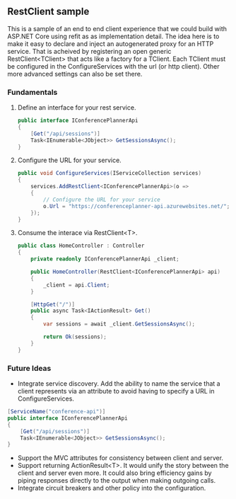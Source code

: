 ## RestClient sample

This is a sample of an end to end client experience that we could build with ASP.NET Core using refit as as implementation detail.
The idea here is to make it easy to declare and inject an autogenerated proxy for an HTTP service. That is acheived by registering an
open generic RestClient\<TClient\> that acts like a factory for a TClient. Each TClient must be configured in the ConfigureServices with the url (or http client). Other more advanced settings can also be set there.

### Fundamentals

1. Define an interface for your rest service.
    ````csharp
    public interface IConferencePlannerApi
    {
        [Get("/api/sessions")]
        Task<IEnumerable<JObject>> GetSessionsAsync();
    }
    ````

1. Configure the URL for your service.
    ```csharp
    public void ConfigureServices(IServiceCollection services)
    {
        services.AddRestClient<IConferencePlannerApi>(o =>
        {
            // Configure the URL for your service
            o.Url = "https://conferenceplanner-api.azurewebsites.net/";
        });
    }
    ```
1. Consume the interace via RestClient\<T\>.
    ```csharp
    public class HomeController : Controller
    {
        private readonly IConferencePlannerApi _client;

        public HomeController(RestClient<IConferencePlannerApi> api)
        {
            _client = api.Client;
        }

        [HttpGet("/")]
        public async Task<IActionResult> Get()
        {
            var sessions = await _client.GetSessionsAsync();

            return Ok(sessions);
        }
    }
    ```

### Future Ideas
- Integrate service discovery. Add the ability to name the service that a client represents via an attribute to avoid having to specify a URL in ConfigureServices.

```csharp
[ServiceName("conference-api")]
public interface IConferencePlannerApi
{
    [Get("/api/sessions")]
    Task<IEnumerable<JObject>> GetSessionsAsync();
}
```
- Support the MVC attributes for consistency between client and server.
- Support returning ActionResult\<T\>. It would unify the story between the client and server even more. It could also bring efficiency gains by piping responses directly to the output when making outgoing calls.
- Integrate circuit breakers and other policy into the configuration.
